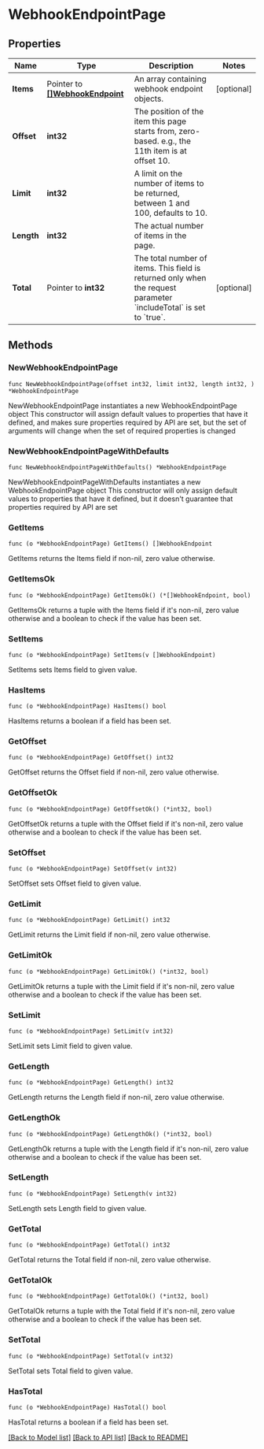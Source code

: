 # WebhookEndpointPage

## Properties

Name | Type | Description | Notes
------------ | ------------- | ------------- | -------------
**Items** | Pointer to [**[]WebhookEndpoint**](WebhookEndpoint.md) | An array containing webhook endpoint objects. | [optional] 
**Offset** | **int32** | The position of the item this page starts from, zero-based. e.g., the 11th item is at offset 10. | 
**Limit** | **int32** | A limit on the number of items to be returned, between 1 and 100, defaults to 10. | 
**Length** | **int32** | The actual number of items in the page. | 
**Total** | Pointer to **int32** | The total number of items. This field is returned only when the request parameter &#x60;includeTotal&#x60; is set to &#x60;true&#x60;. | [optional] 

## Methods

### NewWebhookEndpointPage

`func NewWebhookEndpointPage(offset int32, limit int32, length int32, ) *WebhookEndpointPage`

NewWebhookEndpointPage instantiates a new WebhookEndpointPage object
This constructor will assign default values to properties that have it defined,
and makes sure properties required by API are set, but the set of arguments
will change when the set of required properties is changed

### NewWebhookEndpointPageWithDefaults

`func NewWebhookEndpointPageWithDefaults() *WebhookEndpointPage`

NewWebhookEndpointPageWithDefaults instantiates a new WebhookEndpointPage object
This constructor will only assign default values to properties that have it defined,
but it doesn't guarantee that properties required by API are set

### GetItems

`func (o *WebhookEndpointPage) GetItems() []WebhookEndpoint`

GetItems returns the Items field if non-nil, zero value otherwise.

### GetItemsOk

`func (o *WebhookEndpointPage) GetItemsOk() (*[]WebhookEndpoint, bool)`

GetItemsOk returns a tuple with the Items field if it's non-nil, zero value otherwise
and a boolean to check if the value has been set.

### SetItems

`func (o *WebhookEndpointPage) SetItems(v []WebhookEndpoint)`

SetItems sets Items field to given value.

### HasItems

`func (o *WebhookEndpointPage) HasItems() bool`

HasItems returns a boolean if a field has been set.

### GetOffset

`func (o *WebhookEndpointPage) GetOffset() int32`

GetOffset returns the Offset field if non-nil, zero value otherwise.

### GetOffsetOk

`func (o *WebhookEndpointPage) GetOffsetOk() (*int32, bool)`

GetOffsetOk returns a tuple with the Offset field if it's non-nil, zero value otherwise
and a boolean to check if the value has been set.

### SetOffset

`func (o *WebhookEndpointPage) SetOffset(v int32)`

SetOffset sets Offset field to given value.


### GetLimit

`func (o *WebhookEndpointPage) GetLimit() int32`

GetLimit returns the Limit field if non-nil, zero value otherwise.

### GetLimitOk

`func (o *WebhookEndpointPage) GetLimitOk() (*int32, bool)`

GetLimitOk returns a tuple with the Limit field if it's non-nil, zero value otherwise
and a boolean to check if the value has been set.

### SetLimit

`func (o *WebhookEndpointPage) SetLimit(v int32)`

SetLimit sets Limit field to given value.


### GetLength

`func (o *WebhookEndpointPage) GetLength() int32`

GetLength returns the Length field if non-nil, zero value otherwise.

### GetLengthOk

`func (o *WebhookEndpointPage) GetLengthOk() (*int32, bool)`

GetLengthOk returns a tuple with the Length field if it's non-nil, zero value otherwise
and a boolean to check if the value has been set.

### SetLength

`func (o *WebhookEndpointPage) SetLength(v int32)`

SetLength sets Length field to given value.


### GetTotal

`func (o *WebhookEndpointPage) GetTotal() int32`

GetTotal returns the Total field if non-nil, zero value otherwise.

### GetTotalOk

`func (o *WebhookEndpointPage) GetTotalOk() (*int32, bool)`

GetTotalOk returns a tuple with the Total field if it's non-nil, zero value otherwise
and a boolean to check if the value has been set.

### SetTotal

`func (o *WebhookEndpointPage) SetTotal(v int32)`

SetTotal sets Total field to given value.

### HasTotal

`func (o *WebhookEndpointPage) HasTotal() bool`

HasTotal returns a boolean if a field has been set.


[[Back to Model list]](../README.md#documentation-for-models) [[Back to API list]](../README.md#documentation-for-api-endpoints) [[Back to README]](../README.md)
